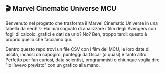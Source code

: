 ## 🎬 Marvel Cinematic Universe MCU

Benvenuto nel progetto che trasforma il Marvel Cinematic Universe in una tabella da nerd! ✨
Hai mai sognato di analizzare i film degli Avengers con fogli di calcolo, grafici e dati da urlo? No? Beh, troppo tardi: questo è proprio quello che facciamo qui.

Dentro questo repo trovi un file CSV con i film del MCU, le loro date di uscita, incassi da capogiro, punteggi da Oscar (o quasi) e tanto altro.
Perfetto per fan curiosi, data scientist, programmisti  o chiunque voglia dire "io l’avevo previsto" con un grafico alla mano.
